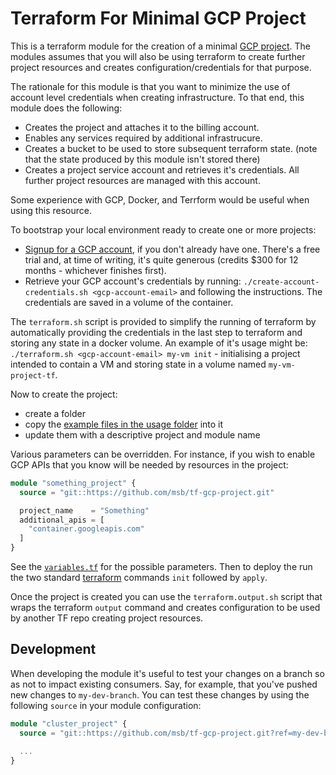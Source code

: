 # Terraform For Minimal GCP Project

This is a terraform module for the creation of a minimal
[GCP project](https://cloud.google.com/storage/docs/projects). The modules assumes that you will
also be using terraform to create further project resources and creates configuration/credentials
for that purpose.

The rationale for this module is that you want to minimize the use of account level credentials
when creating infrastructure. To that end, this module does the following:

- Creates the project and attaches it to the billing account.
- Enables any services required by additional infrastrucure.
- Creates a bucket to be used to store subsequent terraform state.
  (note that the state produced by this module isn't stored there)
- Creates a project service account and retrieves it's credentials.
  All further project resources are managed with this account.

Some experience with GCP, Docker, and Terrform would be useful when using this resource.

To bootstrap your local environment ready to create one or more projects:

- [Signup for a GCP account](https://cloud.google.com/gcp), if you don't already have one. There's
  a free trial and, at time of writing, it's quite generous (credits $300 for 12 months - whichever
  finishes first).
- Retrieve your GCP account's credentials by running: 
  `./create-account-credentials.sh <gcp-account-email>` and following the instructions. The 
  credentials are saved in a volume of the container.

The `terraform.sh` script is provided to simplify the running of terraform by automatically
providing the credentials in the last step to terraform and storing any state in a docker volume.
An example of it's usage might be: `./terraform.sh <gcp-account-email> my-vm init` -  initialising
a project intended to contain a VM and storing state in a volume named `my-vm-project-tf`.

Now to create the project:
- create a folder
- copy the 
  [example files in the usage folder](https://github.com/msb/tf-gcp-project/tree/master/usage)
  into it
- update them with a descriptive project and module name

Various parameters can be overridden. For instance, if you wish to enable GCP APIs that you know
will be needed by resources in the project:

```tf
module "something_project" {
  source = "git::https://github.com/msb/tf-gcp-project.git"

  project_name    = "Something"
  additional_apis = [
    "container.googleapis.com"
  ]
}
```

See the [`variables.tf`](https://github.com/msb/tf-gcp-project/blob/master/variables.tf) for the
possible parameters. Then to deploy the run the two standard
[terraform](https://www.terraform.io/docs/index.html) commands `init` followed by `apply`.

Once the project is created you can use the `terraform.output.sh` script that wraps the terraform
`output` command and creates configuration to be used by another TF repo creating project
resources.

## Development

When developing the module it's useful to test your changes on a branch so as not to impact
existing consumers. Say, for example, that you've pushed new changes to `my-dev-branch`. You can
test these changes by using the following `source` in your module configuration:

```tf
module "cluster_project" {
  source = "git::https://github.com/msb/tf-gcp-project.git?ref=my-dev-branch"

  ...
}
```